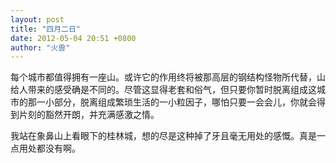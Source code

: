 ```yaml
---
layout: post
title: "四月二日"
date: 2012-05-04 20:51 +0800
author: "火兽"
---
```


每个城市都值得拥有一座山。或许它的作用终将被那高层的钢结构怪物所代替，山给人带来的感受确是不同的。尽管这显得老套和俗气，但只要你暂时脱离组成这城市的那一小部分，脱离组成繁琐生活的一小粒因子，哪怕只要一会会儿，你就会得到片刻的豁然开朗，并充满感激之情。

我站在象鼻山上看眼下的桂林城，想的尽是这种掉了牙且毫无用处的感慨。真是一点用处都没有啊。
